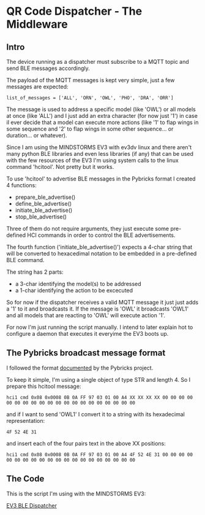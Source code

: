 # QR Code Dispatcher - The Middleware

## Intro

The device running as a dispatcher must subscribe
to a MQTT topic and send BLE messages accordingly.

The payload of the MQTT messages is kept very simple,
just a few messages are expected:

```
list_of_messages = ['ALL', 'ORN', 'OWL', 'PHO', 'DRA', 'ORR']
```

The message is used to address a specific model (like 'OWL')
or all models at once (like 'ALL') and I just add an extra
character (for now just '1') in case iI ever decide that
a model can execute more actions (like '1' to flap wings
in some sequence and '2' to flap wings in some other sequence...
or duration... or whatever).

Since I am using the MINDSTORMS EV3 with ev3dv linux and
there aren't many python BLE libraries and even less libraries
(if any) that can be used with the few resources of the
EV3 I'm using system calls to the linux command 'hcitool'.
Not pretty but it works.

To use 'hcitool' to advertise BLE messages in the
Pybricks format I created 4 functions:
 
- prepare_ble_advertise()
- define_ble_advertise()
- initiate_ble_advertise()            
- stop_ble_advertise()

Three of them do not require arguments, they just execute some
pre-defined HCI commands in order to control the BLE
advertisements.

The fourth function ('initiate_ble_advertise()') expects a
4-char string that will be converted to hexacedimal notation
to be embedded in a pre-defined BLE command.

The string has 2 parts:
- a 3-char identifying the model(s) to be addressed
- a 1-char identifying the action to be excecuted

So for now if the dispatcher receives a valid MQTT message it just
just adds a '1' to it and broadcasts it. If the message is 'OWL' it
broadcasts 'OWL1' and all models that are reacting to 'OWL' will
execute action '1'.

For now I'm just running the script manually. I intend to later
explain hot to configure a daemon that executes it everyime
the EV3 boots up.

## The Pybricks broadcast message format

I followed the format [documented](https://github.com/pybricks/technical-info/blob/master/pybricks-ble-broadcast-observe.md)
by the Pybricks project.

To keep it simple, I'm using a single object of type STR and length 4.
So I prepare this hcitool message:

```
hci1 cmd 0x08 0x0008 0B 0A FF 97 03 01 00 A4 XX XX XX XX 00 00 00 00 00 00 00 00 00 00 00 00 00 00 00 00 00 00 00 00
```

and if I want to send 'OWL1' I convert it to a string with its
hexadecimal representation:

```
4F 52 4E 31
```

and insert each of the four pairs text in the above XX positions:

```
hci1 cmd 0x08 0x0008 0B 0A FF 97 03 01 00 A4 4F 52 4E 31 00 00 00 00 00 00 00 00 00 00 00 00 00 00 00 00 00 00 00 00
```


## The Code

This is the script I'm using with the MINDSTORMS EV3:

[EV3 BLE Dispatcher](bledispatcher.py)
